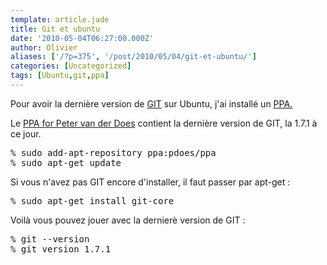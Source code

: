 ```yaml
---
template: article.jade
title: Git et ubuntu
date: '2010-05-04T06:27:00.000Z'
author: Olivier
aliases: ['/?p=375', '/post/2010/05/04/git-et-ubuntu/']
categories: [Uncategorized]
tags: [Ubuntu,git,ppa]
---
```


Pour avoir la dernière version de <a href="http://git-scm.com/" target="_blank">GIT</a> sur Ubuntu, j'ai installé un <a href="https://launchpad.net/ubuntu/+ppas" target="_blank">PPA.</a>

Le <a href="https://launchpad.net/~pdoes/+archive/ppa" target="_blank">PPA for Peter van der Does</a> contient la dernière version de GIT, la 1.7.1 à ce jour.
<pre class="prettyprint lang-bsh">
% sudo add-apt-repository ppa:pdoes/ppa
% sudo apt-get update
</pre>

Si vous n'avez pas GIT encore d'installer, il faut passer par apt-get :

<pre class="prettyprint lang-bsh">
% sudo apt-get install git-core
</pre>

Voilà vous pouvez jouer avec la dernierè version de GIT :
<pre class="prettyprint lang-bsh">
% git --version
% git version 1.7.1
</pre>

